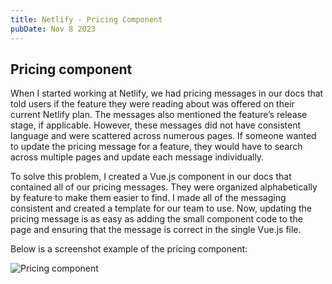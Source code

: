 ```yaml
---
title: Netlify - Pricing Component
pubDate: Nov 8 2023
---
```


## Pricing component

When I started working at Netlify, we had pricing messages in our docs that told users if the feature they were reading about was offered on their current Netlify plan. The messages also mentioned the feature’s release stage, if applicable. However, these messages did not have consistent language and were scattered across numerous pages. If someone wanted to update the pricing message for a feature, they would have to search across multiple pages and update each message individually.

To solve this problem, I created a Vue.js component in our docs that contained all of our pricing messages. They were organized alphabetically by feature to make them easier to find. I made all of the messaging consistent and created a template for our team to use. Now, updating the pricing message is as easy as adding the small component code to the page and ensuring that the message is correct in the single Vue.js file.

Below is a screenshot example of the pricing component:

<img src="/portfolio/assets/img/pricingcomponent.png" alt="Pricing component">